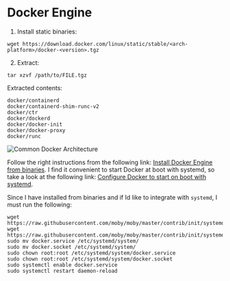 # Docker Engine

1. Install static binaries:

```
wget https://download.docker.com/linux/static/stable/<arch-platform>/docker-<version>.tgz
```

2. Extract:

```
tar xzvf /path/to/FILE.tgz
```

Extracted contents:

```
docker/containerd
docker/containerd-shim-runc-v2
docker/ctr
docker/dockerd
docker/docker-init
docker/docker-proxy
docker/runc
```

![Common Docker Architecture](https://containerd.io/img/architecture.png)

Follow the right instructions from the following link:
[Install Docker Engine from binaries](https://docs.docker.com/engine/install/binaries/).
I find it convenient to start Docker at boot with systemd, so take a look at
the following link:
[Configure Docker to start on boot with systemd](https://docs.docker.com/engine/install/linux-postinstall/).

Since I have installed from binaries and if Id like to integrate with
`systemd`, I must run the following:

```
wget https://raw.githubusercontent.com/moby/moby/master/contrib/init/systemd/docker.service
wget https://raw.githubusercontent.com/moby/moby/master/contrib/init/systemd/docker.socket
sudo mv docker.service /etc/systemd/system/
sudo mv docker.socket /etc/systemd/system/
sudo chown root:root /etc/systemd/system/docker.service
sudo chown root:root /etc/systemd/system/docker.socket
sudo systemctl enable docker.service
sudo systemctl restart daemon-reload
```
